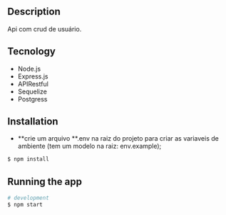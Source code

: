 ## Description

Api com crud de usuário.

## Tecnology

- Node.js
- Express.js
- APIRestful
- Sequelize
- Postgress

## Installation

- **crie um arquivo **.env na raiz do projeto para criar as variaveis de ambiente (tem um modelo na raiz: env.example);

```bash
$ npm install
```

## Running the app

```bash
# development
$ npm start
```
